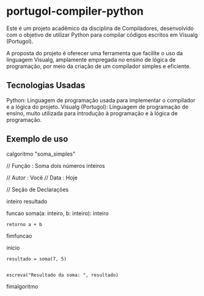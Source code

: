# portugol-compiler-python

Este é um projeto acadêmico da disciplina de Compiladores, desenvolvido com o objetivo de utilizar Python para compilar códigos escritos em Visualg (Portugol).

A proposta do projeto é oferecer uma ferramenta que facilite o uso da linguagem Visualg, amplamente empregada no ensino de lógica de programação, por meio da criação de um compilador simples e eficiente.

## Tecnologias Usadas
Python: Linguagem de programação usada para implementar o compilador e a lógica do projeto.
Visualg (Portugol): Linguagem de programação de ensino, muito utilizada para introdução à programação e à lógica de programação.

## Exemplo de uso

calgoritmo "soma_simples"  

// Função : Soma dois números inteiros  

// Autor : Você
// Data : Hoje  

// Seção de Declarações  

inteiro resultado  


funcao soma(a: inteiro, b: inteiro): inteiro  

    retorno a + b  
    
fimfuncao

inicio  

    resultado = soma(7, 5) 

    
    escreva("Resultado da soma: ", resultado)


fimalgoritmo
